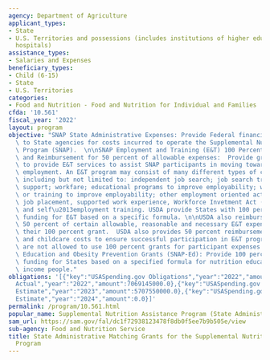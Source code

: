 ```yaml
---
agency: Department of Agriculture
applicant_types:
- State
- U.S. Territories and possessions (includes institutions of higher education and
  hospitals)
assistance_types:
- Salaries and Expenses
beneficiary_types:
- Child (6-15)
- State
- U.S. Territories
categories:
- Food and Nutrition - Food and Nutrition for Individual and Families
cfda: '10.561'
fiscal_year: '2022'
layout: program
objective: "SNAP State Administrative Expenses: Provide Federal financial assistance\
  \ to State agencies for costs incurred to operate the Supplemental Nutrition Assistance\
  \ Program (SNAP).  \n\nSNAP Employment and Training (E&T) 100 Percent Federal Funds\
  \ and Reimbursement for 50 percent of allowable expenses:  Provide grants to States\
  \ to provide E&T services to assist SNAP participants in moving towards meaningful\
  \ employment. An E&T program may consist of many different types of components,\
  \ including but not limited to: independent job search; job search training and\
  \ support; workfare; educational programs to improve employability; work experience\
  \ or training to improve employability; other employment oriented activities (e.g.,\
  \ job placement, supported work experience, Workforce Invetment Act (WIA) services);\
  \ and self\u2013employment training. USDA provide States with 100 percent Federal\
  \ funding for E&T based on a specific formula. \n\nUSDA also reimburses States for\
  \ 50 percent of certain allowable, reasonable and necessary E&T expenses that exceed\
  \ their 100 percent grant.  USDA also provides 50 percent reimbursement for transportation\
  \ and childcare costs to ensure successful participation in E&T programs.  States\
  \ are not allowed to use 100 percent grants for participant expenses.\n\nThe Nutrition\
  \ Education and Obesity Prevention Grants (SNAP-Ed): Provide 100 percent Federal\
  \ funding for States based on a specified formula for nutrition education for low\
  \ income people."
obligations: '[{"key":"USASpending.gov Obligations","year":"2022","amount":5674519114.11},{"key":"SAM.gov
  Actual","year":"2022","amount":7069145000.0},{"key":"USASpending.gov Obligations","year":"2023","amount":6010674415.09},{"key":"SAM.gov
  Estimate","year":"2023","amount":5707550000.0},{"key":"USASpending.gov Obligations","year":"2024","amount":0.0},{"key":"SAM.gov
  Estimate","year":"2024","amount":0.0}]'
permalink: /program/10.561.html
popular_name: Supplemental Nutrition Assistance Program (State Administrative Match)
sam_url: https://sam.gov/fal/dc1f72938123478f8db0f5ee7b9b505e/view
sub-agency: Food and Nutrition Service
title: State Administrative Matching Grants for the Supplemental Nutrition Assistance
  Program
---
```

